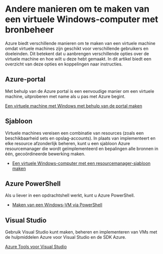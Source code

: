 <properties
    pageTitle="Andere manieren om te maken van een Windows-VM | Microsoft Azure"
    description="Worden de verschillende manieren voor het maken van een virtuele Windows-computer met bronbeheer."
    services="virtual-machines-windows"
    documentationCenter=""
    authors="cynthn"
    manager="timlt"
    editor=""
    tags="azure-resource-manager"/>

<tags
    ms.service="virtual-machines-windows"
    ms.devlang="na"
    ms.topic="article"
    ms.tgt_pltfrm="vm-windows"
    ms.workload="infrastructure-services"
    ms.date="09/27/2016"
    ms.author="cynthn"/>

# <a name="different-ways-to-create-a-windows-virtual-machine-with-resource-manager"></a>Andere manieren om te maken van een virtuele Windows-computer met bronbeheer

Azure biedt verschillende manieren om te maken van een virtuele machine omdat virtuele machines zijn geschikt voor verschillende gebruikers en doeleinden. Dit betekent dat u aanbrengen verschillende opties over de virtuele machine en hoe wilt u deze hebt gemaakt. In dit artikel biedt een overzicht van deze opties en koppelingen naar instructies.

## <a name="azure-portal"></a>Azure-portal

Met behulp van de Azure portal is een eenvoudige manier om een virtuele machine, uitproberen met name als u pas met Azure begint. 

[Een virtuele machine met Windows met behulp van de portal maken](virtual-machines-windows-hero-tutorial.md)

## <a name="template"></a>Sjabloon

Virtuele machines vereisen een combinatie van resources (zoals een beschikbaarheid sets en opslag-accounts). In plaats van implementeert en elke resource afzonderlijk beheren, kunt u een sjabloon Azure resourcemanager die wordt geïmplementeerd en bepalingen alle bronnen in één, gecoördineerde bewerking maken.

- [Een virtuele Windows-computer met een resourcemanager-sjabloon maken](virtual-machines-windows-ps-template.md)


## <a name="azure-powershell"></a>Azure PowerShell

Als u liever in een opdrachtshell werkt, kunt u Azure PowerShell.

- [Maken van een Windows-VM via PowerShell](virtual-machines-windows-ps-create.md)


## <a name="visual-studio"></a>Visual Studio

Gebruik Visual Studio kunt maken, beheren en implementeren van VMs met de hulpmiddelen Azure voor Visual Studio en de SDK Azure.

[Azure Tools voor Visual Studio](https://www.visualstudio.com/features/azure-tools-vs)

